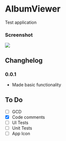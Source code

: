 # AlbumViewer

Test application

### Screenshot
![](https://media.giphy.com/media/xUOwG7kT31LqzEICYw/giphy.gif)

## Changhelog

### 0.0.1
* Made basic functionality

## To Do
- [ ] GCD
- [x] Code comments
- [ ] UI Tests
- [ ] Unit Tests
- [ ] App Icon
